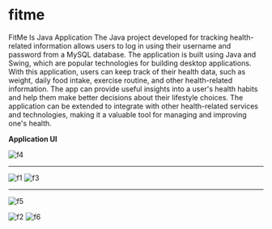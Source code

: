# fitme
FitMe Is Java Application 
The Java project developed for tracking health-related information allows users to log in using their username and password from a MySQL database. The application is built using Java and Swing, which are popular technologies for building desktop applications. With this application, users can keep track of their health data, such as weight, daily food intake, exercise routine, and other health-related information. The app can provide useful insights into a user's health habits and help them make better decisions about their lifestyle choices. The application can be extended to integrate with other health-related services and technologies, making it a valuable tool for managing and improving one's health.

**Application UI** 

![f4](https://user-images.githubusercontent.com/55556198/233422861-ab953dd7-6b75-486a-bbc7-cb84494b1c93.PNG)
___
![f1](https://user-images.githubusercontent.com/55556198/233422870-5d5b9b2a-3bf6-4de4-9694-92f8ecbda0b9.PNG)
![f3](https://user-images.githubusercontent.com/55556198/233422878-a32750db-56a0-463f-ab91-6c89949c62d2.PNG)

___
![f5](https://user-images.githubusercontent.com/55556198/233422843-0306674c-8f27-4c66-a13b-1cfc39b1dc2b.PNG)

![f2](https://user-images.githubusercontent.com/55556198/233422875-55679c71-a604-43f2-9d68-56bd0f6845ec.PNG)
![f6](https://user-images.githubusercontent.com/55556198/233422865-72e44985-0e86-461c-bc00-23ce31972681.PNG)

